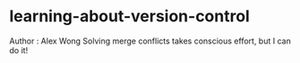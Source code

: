 # learning-about-version-control
Author : Alex Wong
Solving merge conflicts takes conscious effort, but I can do it!

